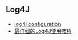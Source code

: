
## Log4J
+ [log4j configuration](https://logging.apache.org/log4j/2.x/manual/configuration.html)
+ [最详细的Log4J使用教程](https://www.jianshu.com/p/c6c543e4975e)